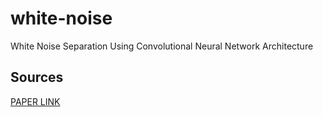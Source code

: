 # white-noise
White Noise Separation Using Convolutional Neural Network Architecture

## Sources
[PAPER LINK](https://drive.google.com/file/d/1HObxpLXhS-EyeY67rN1Iq_PR_6cOwnJM/view?usp=sharing)
